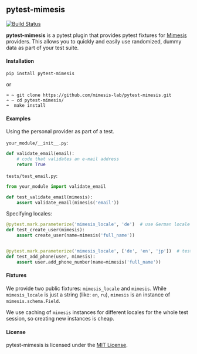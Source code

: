 ## pytest-mimesis


[![Build Status](https://travis-ci.org/mimesis-lab/pytest-mimesis.svg?branch=master)](https://travis-ci.org/mimesis-lab/pytest-mimesis)

**pytest-mimesis** is a pytest plugin that provides pytest fixtures for [Mimesis](https://github.com/lk-geimfari/mimesis) providers.  This allows you to quickly and easily use randomized, dummy data as part of your test suite.


#### Installation

```
pip install pytest-mimesis
```

or
```
➜ ~ git clone https://github.com/mimesis-lab/pytest-mimesis.git
➜ ~ cd pytest-mimesis/
➜  make install
```

#### Examples

Using the personal provider as part of a test.

`your_module/__init__.py`:

```python
def validate_email(email):
    # code that validates an e-mail address
    return True
```

`tests/test_email.py`:

```python
from your_module import validate_email

def test_validate_email(mimesis):
    assert validate_email(mimesis('email'))
```

Specifying locales:

```python
@pytest.mark.parameterize('mimesis_locale', 'de')  # use German locale
def test_create_user(mimesis):
    assert create_user(name=mimesis('full_name'))


@pytest.mark.parameterize('mimesis_locale', ['de', 'en', 'jp'])  # test multiple locales
def test_add_phone(user, mimesis):
    assert user.add_phone_number(name=mimesis('full_name'))
```

#### Fixtures

We provide two public fixtures: `mimesis_locale` and `mimesis`.
While `mimesis_locale` is just a string (like: `en`, `ru`), 
`mimesis` is an instance of `mimesis.schema.Field`.

We use caching of `mimesis` instances for different locales for the whole
test session, so creating new instances is cheap. 


#### License

pytest-mimesis is licensed under the [MIT License](https://github.com/mimesis-lab/pytest-mimesis/blob/master/LICENSE).

